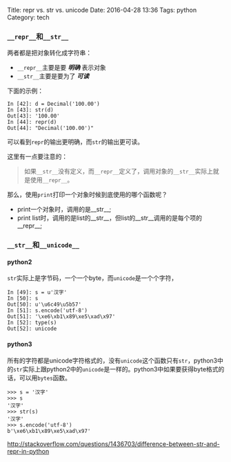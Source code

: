Title: repr vs. str vs. unicode
Date: 2016-04-28 13:36
Tags: python
Category: tech

### `__repr__`和`__str__`
两者都是把对象转化成字符串：

- `__repr__`主要是要 ___明确___ 表示对象
- `__str__`主要是要为了 ___可读___

下面的示例：
```
In [42]: d = Decimal('100.00')
In [43]: str(d)
Out[43]: '100.00'
In [44]: repr(d)
Out[44]: "Decimal('100.00')"
```
可以看到`repr`的输出更明确，而`str`的输出更可读。

这里有一点要注意的：
> 如果`__str__`没有定义，而`__repr__`定义了，调用对象的`__str__`实际上就是使用`__repr__`。

那么，使用`print`打印一个对象时候到底使用的哪个函数呢？

- print一个对象时，调用的是__str__;
- print list时，调用的是list的__str__，但list的__str__调用的是每个项的__repr__;

### `__str__`和`__unicode__`
#### python2
`str`实际上是字节码，一个一个byte，而`unicode`是一个个字符，

```
In [49]: s = u'汉字'
In [50]: s
Out[50]: u'\u6c49\u5b57'
In [51]: s.encode('utf-8')
Out[51]: '\xe6\xb1\x89\xe5\xad\x97'
In [52]: type(s)
Out[52]: unicode
```

#### python3
所有的字符都是unicode字符格式的，没有`unicode`这个函数只有`str`，python3中的`str`实际上跟python2中的`unicode`是一样的。python3中如果要获得byte格式的话，可以用`bytes`函数。

```
>>> s = '汉字'
>>> s
'汉字'
>>> str(s)
'汉字'
>>> s.encode('utf-8')
b'\xe6\xb1\x89\xe5\xad\x97'
```

<http://stackoverflow.com/questions/1436703/difference-between-str-and-repr-in-python>
